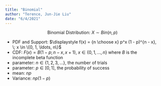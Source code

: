 ```yaml
---
title: "Binomial"
author: "Terence, Jun-Jie Liu"
date: "6/4/2021"
---
```


$$\text{Binomial Distribution: } X\sim Bin(n, p)$$

* PDF and Support: $\displaystyle f(x) = {n \choose x} p^x (1 - p)^{n - x}, \; x \in \{0, 1, \ldots, n\}$
* CDF: $F(x) = B(1 - p; n - x, x + 1), \; x \in \{0, 1, \ldots, n\}$ where $B$ is the incomplete beta function
* parameter: $n \in \{1,2,3,\dots \}$, the number of trials
* parameter: $p \in [0, 1]$, the probability of success
* mean: $np$
* Variance: $np(1-p)$
